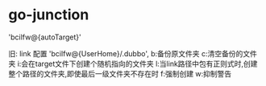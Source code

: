 # go-junction

'bcilfw@{autoTarget}'




旧:
link 配置
'bcilfw@{UserHome}/.dubbo',
b:备份原文件夹
c:清空备份的文件夹
i:会在target文件下创建个随机指向的文件夹
l:当link路径中包有正则式时,创建整个路径的文件夹,即使最后一级文件夹不存在时
f:强制创建
w:抑制警告